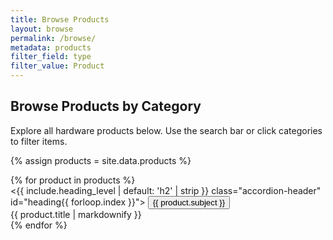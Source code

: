 ```yaml
---
title: Browse Products
layout: browse
permalink: /browse/
metadata: products
filter_field: type
filter_value: Product
---
```

## Browse Products by Category

Explore all hardware products below. Use the search bar or click categories to filter items.

{% assign products = site.data.products %}

<div class="accordion mb-3" id="accordionInclude">
  {% for product in products %}
    <div class="accordion-item">
      <{{ include.heading_level | default: 'h2' | strip }} class="accordion-header" id="heading{{ forloop.index }}">
        <button class="accordion-button{% unless include.open %} collapsed{% endunless %}" type="button" data-bs-toggle="collapse" data-bs-target="#collapse{{ forloop.index }}" aria-expanded="{% if include.open == true %}true{% else %}false{% endif %}" aria-controls="collapse{{ forloop.index }}">
            <a href="{{ product.url }}" style="text-decoration: none; color: inherit;">{{ product.subject }}</a>
        </button>
      </{{ include.heading_level | default: 'h2' | strip }}>
      <div id="collapse{{ forloop.index }}" class="accordion-collapse collapse{% if include.open == true %} show{% endif %}" aria-labelledby="heading{{ forloop.index }}" data-bs-parent="#accordionInclude">
        <div class="accordion-body">
            {{ product.title | markdownify }}  
        </div>
      </div>
    </div>
  {% endfor %}
</div>
